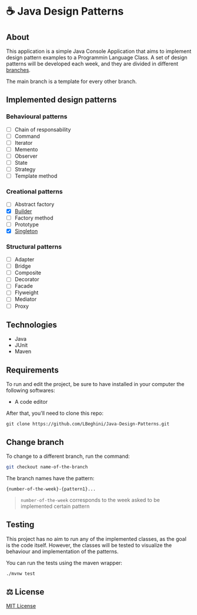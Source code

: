 # ☕ Java Design Patterns

## About

This application is a simple Java Console Application that aims to implement design pattern examples to a Programmin Language Class. A set of design patterns will be developed
each week, and they are divided in different [branches](https://github.com/LBeghini/Java-Design-Patterns/branches).  

The main branch is a template for every other branch.  

## Implemented design patterns
### Behavioural patterns
- [ ] Chain of responsability
- [ ] Command
- [ ] Iterator
- [ ] Memento
- [ ] Observer
- [ ] State
- [ ] Strategy
- [ ] Template method

### Creational patterns
- [ ] Abstract factory
- [x] [Builder](https://github.com/LBeghini/Java-Design-Patterns/tree/1-builder)
- [ ] Factory method
- [ ] Prototype
- [x] [Singleton](https://github.com/LBeghini/Java-Design-Patterns/tree/1-singleton)

### Structural patterns
- [ ] Adapter
- [ ] Bridge
- [ ] Composite
- [ ] Decorator
- [ ] Facade
- [ ] Flyweight
- [ ] Mediator
- [ ] Proxy

## Technologies
- Java
- JUnit
- Maven

## Requirements 
To run and edit the project, be sure to have installed in your computer the following softwares:
- A code editor

After that, you'll need to clone this repo:
```
git clone https://github.com/LBeghini/Java-Design-Patterns.git
```

## Change branch
To change to a different branch, run the command:
```bash
git checkout name-of-the-branch
```
The branch names have the pattern:

```
{number-of-the-week}-{pattern1}...
```
> `number-of-the-week` corresponds to the week asked to be implemented certain pattern 

## Testing
This project has no aim to run any of the implemented classes, as the goal is the code itself. However, the classes will be tested to visualize the behaviour and implementation 
of the patterns.  

You can run the tests using the maven wrapper:
```bash
./mvnw test 
```

## :balance_scale: License
[MIT License](https://github.com/LBeghini/Java-Design-Patterns/blob/main/LICENSE)
